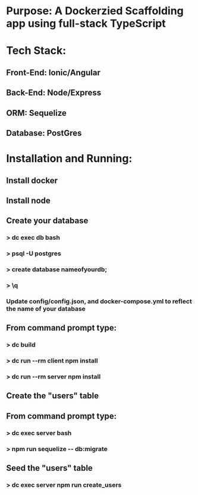# Purpose:  A Dockerzied Scaffolding app using full-stack TypeScript

# Tech Stack:

## Front-End: Ionic/Angular
## Back-End: Node/Express
## ORM: Sequelize
## Database: PostGres

# Installation and Running:

## Install docker
## Install node

## Create your database
### > dc exec db bash
### > psql -U postgres
### > create database nameofyourdb;
### > \q
### Update config/config.json, and docker-compose.yml to reflect the name of your database

## From command prompt type:
### > dc build
### > dc run --rm client npm install
### > dc run --rm server npm install

## Create the "users" table
## From command prompt type:
### > dc exec server bash
### > npm run sequelize -- db:migrate

## Seed the "users" table
### > dc exec server npm run create_users

